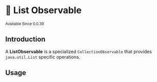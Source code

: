 # 🔗 List Observable

<sup>
Available Since 0.0.39
</sup>

## Introduction
A **ListObservable** is a specialized `CollectionObservable` that provides ``java.util.List`` specific operations. 

## Usage
<code-block lang="java" src="common/CodeSnippets.java" include-symbol="simpleList"/>

<code-block lang="java" src="common/CodeSnippets.java" include-symbol="listOrderAndMapped"/>

